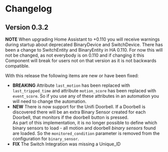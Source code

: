 # Changelog

## Version 0.3.2

**NOTE** When upgrading Home Assistant to +0.110 you will receive warnings during startup about deprecated BinaryDevice and SwitchDevice. There has been a change to SwitchEntity and BinaryEntity in HA 0.110. For now this will not be changed, as not everybody is on 0.110 and if changing it this Component will break for users not on that version as it is not backwards compatible.

With this release the following items are new or have been fixed:

* **BREAKING** Attribute `last_motion` has been replaced with `last_tripped_time` and attribute `motion_score` has been replaced with `event_score`. So if you use any of these attributes in an automation you will need to change the automation.
* **NEW** There is now support for the Unifi Doorbell. If a Doorbell is discovered there will be an extra Binary Sensor created for each Doorbell, that monitors if the doorbell button is pressed.<br>
As part of this implementation, it is no longer possible to define which binary sensors to load - all motion and doorbell *binary sensors* found are loaded. So the `monitored_condition` parameter is removed from the configuration for `binary_sensor`.
* **FIX** The Switch Integration was missing a Unique_ID
